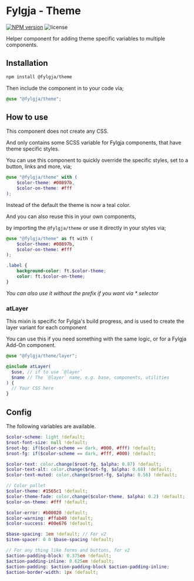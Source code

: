 # Fylgja - Theme

[![NPM version](https://img.shields.io/npm/v/@fylgja/theme)](https://www.npmjs.org/package/@fylgja/theme)
![license](https://img.shields.io/github/license/fylgja/fylgja)

Helper component for adding theme specific variables to multiple components.

## Installation

```bash
npm install @fylgja/theme
```

Then include the component in to your code via;

```scss
@use "@fylgja/theme";
```

## How to use

This component does not create any CSS.

And only contains some SCSS variable for Fylgja components, that have theme specific styles.

You can use this component to quickly override the specific styles,
set to a button, links and more, via;

```scss
@use "@fylgja/theme" with (
    $color-theme: #00897b,
    $color-on-theme: #fff
);
```

Instead of the default the theme is now a teal color.

And you can also reuse this in your own components,

by importing the `@fylgja/theme` or use it directly in your styles via;

```scss
@use "@fylgja/theme" as ft with (
    $color-theme: #00897b,
    $color-on-theme: #fff
);

.label {
    background-color: ft.$color-theme;
    color: ft.$color-on-theme;
}
```

_You can also use it without the prefix if you want via * selector_

### atLayer

This mixin is specific for Fylgja's build progress,
and is used to create the layer variant for each component

You can use this if you need something with the same logic,
or for a Fylgja Add-On component.

```scss
@use "@fylgja/theme/layer";

@include atLayer(
  $use, // if to use `@layer`
  $name // The `@layer` name, e.g. base, components, utilities
) {
  // Your CSS here
}
```

## Config

The following variables are available.

```scss
$color-scheme: light !default;
$root-font-size: null !default;
$root-bg: if($color-scheme == dark, #000, #fff) !default;
$root-fg: if($color-scheme == dark, #fff, #000) !default;

$color-text: color.change($root-fg, $alpha: 0.87) !default;
$color-text-alt: color.change($root-fg, $alpha: 0.68) !default;
$color-text-muted: color.change($root-fg, $alpha: 0.56) !default;

// Color pallet
$color-theme: #1565c1 !default;
$color-theme-fade: color.change($color-theme, $alpha: 0.2) !default;
$color-on-theme: #fff !default;

$color-error: #b00020 !default;
$color-warning: #ffab40 !default;
$color-success: #00e676 !default;

$base-spacing: 1em !default; // For v2
$item-spacer: 0 0 $base-spacing !default;

// For any thing like forms and buttons, for v2
$action-padding-block: 0.375em !default;
$action-padding-inline: 0.625em !default;
$action-padding: $action-padding-block $action-padding-inline;
$action-border-width: 1px !default;
```

